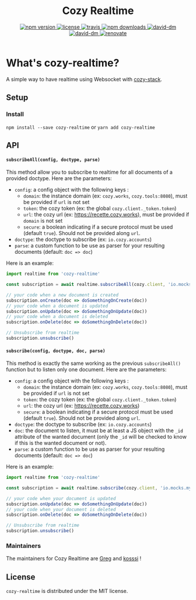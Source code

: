 <h1 align="center">Cozy Realtime</h1>

<div align="center">
  <a href="https://www.npmjs.com/package/cozy-realtime">
    <img src="https://img.shields.io/npm/v/cozy-realtime.svg" alt="npm version" />
  </a>
  <a href="https://github.com/cozy/cozy-realtime/blob/master/LICENSE">
    <img src="https://img.shields.io/npm/l/cozy-realtime.svg" alt="license" />
  </a>
  <a href="https://travis-ci.org/cozy/cozy-realtime">
    <img src="https://img.shields.io/travis/cozy/cozy-realtime.svg" alt="travis" />
  </a>
  <a href="https://npmcharts.com/compare/cozy-realtime">
    <img src="https://img.shields.io/npm/dm/cozy-realtime.svg" alt="npm downloads" />
  </a>
  <a href="https://david-dm.org/cozy/cozy-realtime">
    <img src="https://img.shields.io/david/cozy/cozy-realtime.svg" alt="david-dm" />
  </a>
  <a href="https://david-dm.org/cozy/cozy-realtime">
    <img src="https://img.shields.io/david/dev/cozy/cozy-realtime.svg" alt="david-dm" />
  </a>
  <a href="https://renovateapp.com/">
    <img src="https://img.shields.io/badge/renovate-enabled-brightgreen.svg" alt="renovate" />
  </a>
</div>

<br />

# What's cozy-realtime?

A simple way to have realtime using Websocket with [cozy-stack](https://github.com/cozy/cozy-stack).

## Setup

### Install

`npm install --save cozy-realtime`
or
`yarn add cozy-realtime`

## API

#### `subscribeAll(config, doctype, parse)`

This method allow you to subscribe to realtime for all documents of a provided doctype. Here are the parameters:

- `config`: a config object with the following keys :
  - `domain`: the instance domain (ex: `cozy.works`, `cozy.tools:8080`), must be provided if `url` is not set
  - `token`: the cozy token (ex: the global `cozy.client._token.token`)
  - `url`: the cozy url (ex: https://recette.cozy.works), must be provided if `domain` is not set
  - `secure`: a boolean indicating if a secure protocol must be used (default `true`). Should not be provided along `url`.
- `doctype`: the doctype to subscribe (ex: `io.cozy.accounts`)
- `parse`: a custom function to be use as parser for your resulting documents (default: `doc => doc`)

Here is an example:

```javascript
import realtime from 'cozy-realtime'

const subscription = await realtime.subscribeAll(cozy.client, 'io.mocks.mydocs')

// your code when a new document is created
subscription.onCreate(doc => doSomethingOnCreate(doc))
// your code when a document is updated
subscription.onUpdate(doc => doSomethingOnUpdate(doc))
// your code when a document is deleted
subscription.onDelete(doc => doSomethingOnDelete(doc))

// Unsubscribe from realtime
subscription.unsubscribe()
```

#### `subscribe(config, doctype, doc, parse)`

This method is exactly the same working as the previous `subscribeAll()` function but to listen only one document. Here are the parameters:

- `config`: a config object with the following keys :
  - `domain`: the instance domain (ex: `cozy.works`, `cozy.tools:8080`), must be provided if `url` is not set
  - `token`: the cozy token (ex: the global `cozy.client._token.token`)
  - `url`: the cozy url (ex: https://recette.cozy.works)
  - `secure`: a boolean indicating if a secure protocol must be used (default `true`). Should not be provided along `url`.
- `doctype`: the doctype to subscribe (ex: `io.cozy.accounts`)
- `doc`: the document to listen, it must be at least a JS object with the `_id` attribute of the wanted document (only the `_id` will be checked to know if this is the wanted document or not).
- `parse`: a custom function to be use as parser for your resulting documents (default: `doc => doc`)

Here is an example:

```javascript
import realtime from 'cozy-realtime'

const subscription = await realtime.subscribe(cozy.client, 'io.mocks.mydocs', myDoc)

// your code when your document is updated
subscription.onUpdate(doc => doSomethingOnUpdate(doc))
// your code when your document is deleted
subscription.onDelete(doc => doSomethingOnDelete(doc))

// Unsubscribe from realtime
subscription.unsubscribe()
```

### Maintainers

The maintainers for Cozy Realtime are [Greg](https://github.com/gregorylegarec) and [kosssi](https://github.com/kosssi) !

## License

`cozy-realtime` is distributed under the MIT license.
